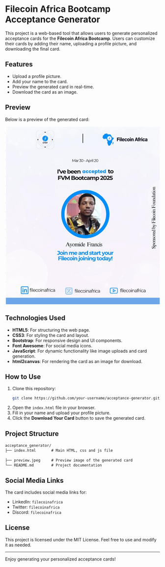 # Filecoin Africa Bootcamp Acceptance Generator

This project is a web-based tool that allows users to generate personalized acceptance cards for the **Filecoin Africa Bootcamp**. Users can customize their cards by adding their name, uploading a profile picture, and downloading the final card.

## Features

- Upload a profile picture.
- Add your name to the card.
- Preview the generated card in real-time.
- Download the card as an image.

## Preview

Below is a preview of the generated card:

![Preview of Acceptance Card](preview.jpeg)

## Technologies Used

- **HTML5**: For structuring the web page.
- **CSS3**: For styling the card and layout.
- **Bootstrap**: For responsive design and UI components.
- **Font Awesome**: For social media icons.
- **JavaScript**: For dynamic functionality like image uploads and card generation.
- **html2canvas**: For rendering the card as an image for download.

## How to Use

1. Clone this repository:
   ```bash
   git clone https://github.com/your-username/acceptance-generator.git
   ```
2. Open the `index.html` file in your browser.
3. Fill in your name and upload your profile picture.
4. Click the **Download Your Card** button to save the generated card.

## Project Structure

```
acceptance_generator/
├── index.html       # Main HTML, css and js file

├── preview.jpeg     # Preview image of the generated card
└── README.md        # Project documentation
```

## Social Media Links

The card includes social media links for:

- LinkedIn: `filecoinafrica`
- Twitter: `filecoinafrica`
- Discord: `filecoinafrica`

## License

This project is licensed under the MIT License. Feel free to use and modify it as needed.

---

Enjoy generating your personalized acceptance cards!
